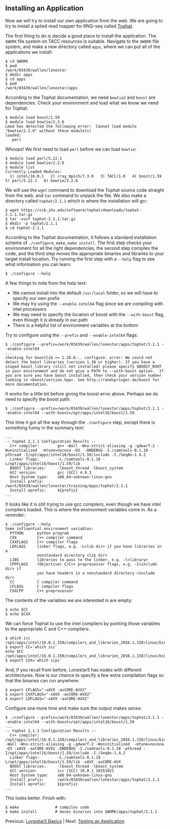 ## Installing an Application

Now we will try to install our own application from the web. We are going to try to install a splied read mapper for RNQ-seq called [Tophat](https://ccb.jhu.edu/software/tophat/tutorial.shtml).

The first thing to do is decide a good place to install the application. The `$WORK` file system on TACC resources is suitable. Navigate to the `$WORK` file system, and make a new directory called `apps`, where we can put all of the applications we install:
```
$ cd $WORK
$ pwd
/work/03439/wallen/lonestar
$ mkdir apps
$ cd apps
$ pwd
/work/03439/wallen/lonestar/apps
```

According to the Tophat documentation, we need `bowtie2` and `boost` are dependencies. Check your environment and load what we know we need for Tophat:
```
$ module load boost/1.59
$ module load bowtie/2.2.6
Lmod has detected the following error:  Cannot load module "bowtie/2.2.6" without these module(s)
loaded:
   perl
```

Whoops! We first need to load `perl` before we can load `bowtie`:
```
$ module load perl/5.22.1
$ module load bowtie/2.2.6
$ module list
Currently Loaded Modules:
  1) intel/16.0.1   2) cray_mpich/7.3.0   3) TACC/1.0   4) boost/1.59   5) perl/5.22.1   6) bowtie/2.2.6
```


We will use the `wget` command to download the Tophat source code straight from the web, and `tar` command to unpack the file. We also make a directory called `tophat/2.1.1` which is where the installation will go::
```
$ wget https://ccb.jhu.edu/software/tophat/downloads/tophat-2.1.1.tar.gz
$ tar -xvzf tophat-2.1.1.tar.gz
$ mkdir -p tophat/2.1.1
$ cd tophat-2.1.1
```

According to the Tophat documentation, it follows a standard installation scheme of `./configure`, `make`, `make install`. The first step checks your environment for all the right dependencies, the second step compiles the code, and the third step moves the appropriate binaries and libraries to your target install location. Try running the first step with a `--help` flag to see what information you can learn:
```
$ ./configure --help
```

A few things to note from the help text:
 * We cannot install into the default `/usr/local` folder, so we will have to specify our own prefix
 * We may try using the `--enable-intel64` flag since we are compiling with intel processors
 * We may need to specify the location of boost with the `--with-boost` flag, even though it is already in our path
 * There is a helpful list of environment variables at the bottom

Try to configure using the `--prefix` and `--enable-intel64` flags:
```
$ ./configure --prefix=/work/03439/wallen/lonestar/apps/tophat/2.1.1 --enable-intel64
...
checking for boostlib >= 1.38.0... configure: error: We could not detect the boost libraries (version 1.38 or higher). If you have a staged boost library (still not installed) please specify $BOOST_ROOT in your environment and do not give a PATH to --with-boost option.  If you are sure you have boost installed, then check your version number looking in <boost/version.hpp>. See http://randspringer.de/boost for more documentation.
```

It works for a little bit before giving the boost error above. Perhaps we do need to specify the boost path:
```
$ ./configure --prefix=/work/03439/wallen/lonestar/apps/tophat/2.1.1 --enable-intel64 --with-boost=/opt/apps/intel16/boost/1.59
```

This time it got all the way through the `./configure` step, except there is something funny in the summary text:
```
...
-- tophat 2.1.1 Configuration Results --
  C++ compiler:        g++ -Wall -Wno-strict-aliasing -g -gdwarf-2 -Wuninitialized  -mtune=nocona -O3  -DNDEBUG -I./samtools-0.1.18 -pthread -I/opt/apps/intel16/boost/1.59/include -I./SeqAn-1.4.2
  Linker flags:        -L./samtools-0.1.18 -L/opt/apps/intel16/boost/1.59/lib
  BOOST libraries:     -lboost_thread -lboost_system
  GCC version:         gcc (GCC) 4.9.3
  Host System type:    x86_64-unknown-linux-gnu
  Install prefix:      /work/03439/wallen/lonestar/training/apps/tophat/2.1.1
  Install eprefix:     ${prefix}
...
```

It looks like it is still trying to use gcc compilers, even though we have intel compilers loaded. This is where the environment variables come in. As a reminder:
```
$ ./configure --help
Some influential environment variables:
  PYTHON      python program
  CXX         C++ compiler command
  CXXFLAGS    C++ compiler flags
  LDFLAGS     linker flags, e.g. -L<lib dir> if you have libraries in a
              nonstandard directory <lib dir>
  LIBS        libraries to pass to the linker, e.g. -l<library>
  CPPFLAGS    (Objective) C/C++ preprocessor flags, e.g. -I<include dir> if
              you have headers in a nonstandard directory <include dir>
  CC          C compiler command
  CFLAGS      C compiler flags
  CXXCPP      C++ preprocessor
```

The contents of the variables we are interested in are empty:
```
$ echo $CC
$ echo $CXX
```

We can force Tophat to use the intel compilers by pointing those variables to the appropriate C and C++ compilers:
```
$ which icc
/opt/apps/intel/16.0.1.150/compilers_and_libraries_2016.1.150/linux/bin/intel64/icc
$ export CC=`which icc`
echo $CC
/opt/apps/intel/16.0.1.150/compilers_and_libraries_2016.1.150/linux/bin/intel64/icc
$ export CXX=`which icpc`
```

And, if you recall from before, Lonestar5 has nodes with different architectures. Now is our chance to specify a few extra compilation flags so that the binaries can run anywhere:
```
$ export CFLAGS="-xAVX -axCORE-AVX2"
$ export CXXFLAGS="-xAVX -axCORE-AVX2"
$ export LDFLAGS="-xAVX -axCORE-AVX2"
```


Configure one more time and make sure the output makes sense:
```
$ ./configure --prefix=/work/03439/wallen/lonestar/apps/tophat/2.1.1 --enable-intel64 --with-boost=/opt/apps/intel16/boost/1.59
...
-- tophat 2.1.1 Configuration Results --
  C++ compiler:        /opt/apps/intel/16.0.1.150/compilers_and_libraries_2016.1.150/linux/bin/intel64/icpc -Wall -Wno-strict-aliasing -g -gdwarf-2 -Wuninitialized  -mtune=nocona -O3 -xAVX -axCORE-AVX2 -DNDEBUG -I./samtools-0.1.18 -pthread -I/opt/apps/intel16/boost/1.59/include -I./SeqAn-1.4.2
  Linker flags:        -L./samtools-0.1.18 -L/opt/apps/intel16/boost/1.59/lib -xAVX -axCORE-AVX
  BOOST libraries:     -lboost_thread -lboost_system
  GCC version:         icc (ICC) 16.0.1 20151021
  Host System type:    x86_64-unknown-linux-gnu
  Install prefix:      /work/03439/wallen/lonestar/apps/tophat/2.1.1
  Install eprefix:     ${prefix}
...
```

This looks better. Finish with:
```
$ make                # compiles code
$ make install        # moves binaries into $WORK/apps/tophat/2.1.1
```

Previous: [Lonestar5 Basics](hpc_software_environment_02.md) | Next: [Testing an Application](hpc_software_environment_04.md)

